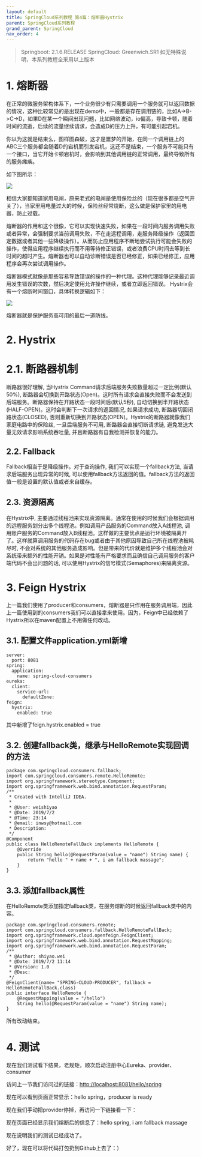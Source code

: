```yaml
---
layout: default
title: SpringCloud系列教程 第4篇：熔断器Hystrix
parent: SpringCloud系列教程
grand_parent: SpringCloud
nav_order: 4
---
```


> Springboot: 2.1.6.RELEASE
> SpringCloud: Greenwich.SR1
> 如无特殊说明，本系列教程全采用以上版本


# 1. 熔断器

在正常的微服务架构体系下，一个业务很少有只需要调用一个服务就可以返回数据的情况，这种比较常见的是出现在demo中，一般都是存在调用链的，比如A->B->C->D，如果D在某一个瞬间出现问题，比如网络波动，io偏高，导致卡顿，随着时间的流逝，后续的流量继续请求，会造成D的压力上升，有可能引起宕机。

你以为这就是结束么，图样图森破，这才是噩梦的开始，在同一个调用链上的ABC三个服务都会随着D的宕机而引发宕机，这还不是结束，一个服务不可能只有一个接口，当它开始卡顿宕机时，会影响到其他调用链的正常调用，最终导致所有的服务瘫痪。

如下图所示：

![](../../../assets/images/SpringCloud/SpringCloud/attachments/SpringCloud系列教程第4篇：熔断器Hystrix_image_0.png)

相信大家都知道家用电闸，原来老式的电闸是使用保险丝的（现在很多都是空气开关了），当家里用电量过大的时候，保险丝经常烧断，这么做是保护家里的用电器，防止过载。

熔断器的作用和这个很像，它可以实现快速失败，如果在一段时间内服务调用失败或者异常，会强制要求当前调用失败，不在走远程调用，走服务降级操作（返回固定数据或者其他一些降级操作）。从而防止应用程序不断地尝试执行可能会失败的操作，使得应用程序继续执行而不用等待修正错误，或者浪费CPU时间去等到长时间的超时产生。熔断器也可以自动诊断错误是否已经修正，如果已经修正，应用程序会再次尝试调用操作。

熔断器模式就像是那些容易导致错误的操作的一种代理。这种代理能够记录最近调用发生错误的次数，然后决定使用允许操作继续，或者立即返回错误。 Hystrix会有一个熔断时间窗口，具体转换逻辑如下：

![](../../../assets/images/SpringCloud/SpringCloud/attachments/SpringCloud系列教程第4篇：熔断器Hystrix_image_1.png)

熔断器就是保护服务高可用的最后一道防线。

# 2. Hystrix

# 2.1. 断路器机制

断路器很好理解, 当Hystrix Command请求后端服务失败数量超过一定比例(默认50%), 断路器会切换到开路状态(Open)。这时所有请求会直接失败而不会发送到后端服务。断路器保持在开路状态一段时间后(默认5秒), 自动切换到半开路状态(HALF-OPEN)。这时会判断下一次请求的返回情况, 如果请求成功, 断路器切回闭路状态(CLOSED), 否则重新切换到开路状态(OPEN)。Hystrix的断路器就像我们家庭电路中的保险丝, 一旦后端服务不可用, 断路器会直接切断请求链, 避免发送大量无效请求影响系统吞吐量, 并且断路器有自我检测并恢复的能力。

## 2.2. Fallback

Fallback相当于是降级操作。对于查询操作, 我们可以实现一个fallback方法, 当请求后端服务出现异常的时候, 可以使用fallback方法返回的值。fallback方法的返回值一般是设置的默认值或者来自缓存。

## 2.3. 资源隔离

在Hystrix中, 主要通过线程池来实现资源隔离。通常在使用的时候我们会根据调用的远程服务划分出多个线程池。例如调用产品服务的Command放入A线程池, 调用账户服务的Command放入B线程池。这样做的主要优点是运行环境被隔离开了。这样就算调用服务的代码存在bug或者由于其他原因导致自己所在线程池被耗尽时, 不会对系统的其他服务造成影响。但是带来的代价就是维护多个线程池会对系统带来额外的性能开销。如果是对性能有严格要求而且确信自己调用服务的客户端代码不会出问题的话, 可以使用Hystrix的信号模式(Semaphores)来隔离资源。

# 3. Feign Hystrix

上一篇我们使用了producer和consumers，熔断器是只作用在服务调用端，因此上一篇使用到的consumers我们可以直接拿来使用。因为，Feign中已经依赖了Hystrix所以在maven配置上不用做任何改动。

## 3.1. 配置文件application.yml新增

```
server:
  port: 8081
spring:
  application:
    name: spring-cloud-consumers
eureka:
  client:
    service-url:
      defaultZone: 
feign:
  hystrix:
    enabled: true
```

其中新增了feign.hystrix.enabled = true

## 3.2. 创建fallback类，继承与HelloRemote实现回调的方法

```
package com.springcloud.consumers.fallback;
import com.springcloud.consumers.remote.HelloRemote;
import org.springframework.stereotype.Component;
import org.springframework.web.bind.annotation.RequestParam;
/**
 * Created with IntelliJ IDEA.
 *
 * @User: weishiyao
 * @Date: 2019/7/2
 * @Time: 23:14
 * @email: inwsy@hotmail.com
 * Description:
 */
@Component
public class HelloRemoteFallBack implements HelloRemote {
    @Override
    public String hello(@RequestParam(value = "name") String name) {
        return "hello " + name + ", i am fallback massage";
    }
}
```

## 3.3. 添加fallback属性

在HelloRemote类添加指定fallback类，在服务熔断的时候返回fallback类中的内容。

```
package com.springcloud.consumers.remote;
import com.springcloud.consumers.fallback.HelloRemoteFallBack;
import org.springframework.cloud.openfeign.FeignClient;
import org.springframework.web.bind.annotation.RequestMapping;
import org.springframework.web.bind.annotation.RequestParam;
/**
 * @Author: shiyao.wei
 * @Date: 2019/7/2 11:14
 * @Version: 1.0
 * @Desc:
 */
@FeignClient(name= "SPRING-CLOUD-PRODUCER", fallback = HelloRemoteFallBack.class)
public interface HelloRemote {
    @RequestMapping(value = "/hello")
    String hello(@RequestParam(value = "name") String name);
}
```

所有改动结束。

# 4. 测试

现在我们测试看下结果，老规矩，顺次启动注册中心Eureka、provider、consumer

访问上一节我们访问过的链接：[http://localhost:8081/hello/spring](http://localhost:8081/hello/spring)

现在可以看到页面正常显示：hello spring，producer is ready

现在我们手动把provider停掉，再访问一下链接看一下：

现在页面已经显示我们熔断后的信息了：hello spring, i am fallback massage

现在说明我们的测试已经成功了。

好了，现在可以将代码打包扔到Github上去了：）
